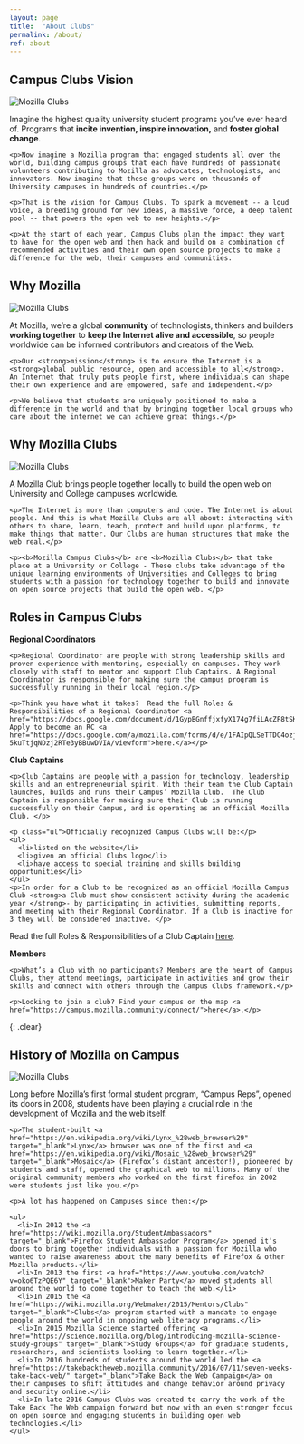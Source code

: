 ```yaml
---
layout: page
title:  "About Clubs"
permalink: /about/
ref: about
---
```



## Campus Clubs Vision

<div class="row">
  <div class="col-md-3">
    <img src="/static/img/photo_clubs3.jpg" alt="Mozilla Clubs" class="img-responsive">
  </div>

  <div class="col-md-9">
    <p>Imagine the highest quality university student programs you’ve ever heard of. Programs that <strong>incite invention, inspire innovation,</strong> and <strong>foster global change</strong>.</p>

    <p>Now imagine a Mozilla program that engaged students all over the world, building campus groups that each have hundreds of passionate volunteers contributing to Mozilla as advocates, technologists, and innovators. Now imagine that these groups were on thousands of University campuses in hundreds of countries.</p>

    <p>That is the vision for Campus Clubs. To spark a movement -- a loud voice, a breeding ground for new ideas, a massive force, a deep talent pool -- that powers the open web to new heights.</p>

    <p>At the start of each year, Campus Clubs plan the impact they want to have for the open web and then hack and build on a combination of recommended activities and their own open source projects to make a difference for the web, their campuses and communities.
</p>
  </div>
</div>

## Why Mozilla

<div class="row">
  <div class="col-md-3">
    <img src="/static/img/photo_clubs1.jpg" alt="Mozilla Clubs" class="img-responsive">
  </div>

  <div class="col-md-9">
    <p>At Mozilla, we’re a global <strong>community</strong> of technologists, thinkers and builders <strong>working together</strong> to <strong>keep the Internet alive and accessible</strong>, so people worldwide can be informed contributors and creators of the Web.</p>

    <p>Our <strong>mission</strong> is to ensure the Internet is a <strong>global public resource, open and accessible to all</strong>. An Internet that truly puts people first, where individuals can shape their own experience and are empowered, safe and independent.</p>

    <p>We believe that students are uniquely positioned to make a difference in the world and that by bringing together local groups who care about the internet we can achieve great things.</p>
  </div>
</div>

## Why Mozilla Clubs

<div class="row">
  <div class="col-md-3">
    <img src="/static/img/photo_clubs2.jpg" alt="Mozilla Clubs" class="img-responsive">
  </div>

  <div class="col-md-9">
    <p>A Mozilla Club brings people together locally to build the open web on University and College campuses worldwide.</p>

    <p>The Internet is more than computers and code. The Internet is about people. And this is what Mozilla Clubs are all about: interacting with others to share, learn, teach, protect and build upon platforms, to make things that matter. Our Clubs are human structures that make the web real.</p>

    <p><b>Mozilla Campus Clubs</b> are <b>Mozilla Clubs</b> that take place at a University or College - These clubs take advantage of the unique learning environments of Universities and Colleges to bring students with a passion for technology together to build and innovate on open source projects that build the open web. </p>
  </div>
</div>


## Roles in Campus Clubs

<div class="row activities-table">
  <div class="col-md-4">
    <p><b>Regional Coordinators</b></p>

    <p>Regional Coordinator are people with strong leadership skills and proven experience with mentoring, especially on campuses. They work closely with staff to mentor and support Club Captains. A Regional Coordinator is responsible for making sure the campus program is successfully running in their local region.</p>

    <p>Think you have what it takes?  Read the full Roles & Responsibilities of a Regional Coordinator <a href="https://docs.google.com/document/d/1GypBGnffjxfyX174g7fiLAcZF8tSKC5Xo7Qd4gpC5yM/pub">here</a>. Apply to become an RC <a href="https://docs.google.com/a/mozilla.com/forms/d/e/1FAIpQLSeTTDC4ozjGXIOW1sbXqsxw-5kuTtjqNDzj2RTe3yBBuwDVIA/viewform">here.</a></p>
  </div>

  <div class="col-md-4">
    <p><b>Club Captains</b></p>

    <p>Club Captains are people with a passion for technology, leadership skills and an entrepreneurial spirit. With their team the Club Captain launches, builds and runs their Campus’ Mozilla Club.  The Club Captain is responsible for making sure their Club is running successfully on their Campus, and is operating as an official Mozilla Club. </p>

    <p class="ul">Officially recognized Campus Clubs will be:</p>
    <ul>
      <li>listed on the website</li>
      <li>given an official Clubs logo</li>
      <li>have access to special training and skills building opportunities</li>
    </ul>
    <p>In order for a Club to be recognized as an official Mozilla Campus Club <strong>a Club must show consistent activity during the academic year </strong>- by participating in activities, submitting reports, and meeting with their Regional Coordinator. If a Club is inactive for 3 they will be considered inactive. </p>
   <p>
Read the full Roles & Responsibilities of a Club Captain <a href="https://docs.google.com/document/d/1JE6966a8yc0CBh3Xa9Ce7McKZkxkHvdZg01o5mxUORU/pub">here</a>.</p>
  </div>

  <div class="col-md-4">
    <p><b>Members</b></p>

    <p>What’s a Club with no participants? Members are the heart of Campus Clubs, they attend meetings, participate in activities and grow their skills and connect with others through the Campus Clubs framework.</p>

    <p>Looking to join a club? Find your campus on the map <a href="https://campus.mozilla.community/connect/">here</a>.</p>
  </div>
</div>

{: .clear}
&nbsp;


## History of Mozilla on Campus

<div class="row">
  <div class="col-md-3">
    <img src="/static/img/photo_clubs4.jpg" alt="Mozilla Clubs" class="img-responsive">
  </div>

  <div class="col-md-9">
    <p>Long before Mozilla’s first formal student program, “Campus Reps”, opened its doors in 2008,  students have been playing a crucial role in the development of Mozilla and the web itself.</p>

    <p>The student-built <a href="https://en.wikipedia.org/wiki/Lynx_%28web_browser%29" target="_blank">Lynx</a> browser was one of the first and <a href="https://en.wikipedia.org/wiki/Mosaic_%28web_browser%29" target="_blank">Mosaic</a> (Firefox’s distant ancestor!), pioneered by students and staff, opened the graphical web to millions. Many of the original community members who worked on the first firefox in 2002 were students just like you.</p>

    <p>A lot has happened on Campuses since then:</p>

    <ul>
      <li>In 2012 the <a href="https://wiki.mozilla.org/StudentAmbassadors" target="_blank">Firefox Student Ambassador Program</a> opened it’s doors to bring together individuals with a passion for Mozilla who wanted to raise awareness about the many benefits of Firefox & other Mozilla products.</li>
      <li>In 2013 the first <a href="https://www.youtube.com/watch?v=oko6TzPQE6Y" target="_blank">Maker Party</a> moved students all around the world to come together to teach the web.</li>
      <li>In 2015 the <a href="https://wiki.mozilla.org/Webmaker/2015/Mentors/Clubs" target="_blank">Clubs</a> program started with a mandate to engage people around the world in ongoing web literacy programs.</li>
      <li>In 2015 Mozilla Science started offering <a href="https://science.mozilla.org/blog/introducing-mozilla-science-study-groups" target="_blank">Study Groups</a> for graduate students, researchers, and scientists looking to learn together.</li>
      <li>In 2016 hundreds of students around the world led the <a href="https://takebacktheweb.mozilla.community/2016/07/11/seven-weeks-take-back-web/" target="_blank">Take Back the Web Campaign</a> on their campuses to shift attitudes and change behavior around privacy and security online.</li>
      <li>In late 2016 Campus Clubs was created to carry the work of the Take Back The Web campaign forward but now with an even stronger focus on open source and engaging students in building open web technologies.</li>
    </ul>
  </div>
</div>
